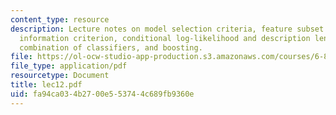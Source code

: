 ```yaml
---
content_type: resource
description: Lecture notes on model selection criteria, feature subset selection,
  information criterion, conditional log-likelihood and description length, regularization,
  combination of classifiers, and boosting.
file: https://ol-ocw-studio-app-production.s3.amazonaws.com/courses/6-867-machine-learning-fall-2006/fa94ca034b2700e553744c689fb9360e_lec12.pdf
file_type: application/pdf
resourcetype: Document
title: lec12.pdf
uid: fa94ca03-4b27-00e5-5374-4c689fb9360e
---
```

